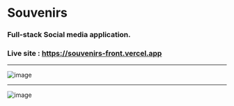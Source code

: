 # Souvenirs
### Full-stack Social media application.
### Live site : https://souvenirs-front.vercel.app

---

![image](https://user-images.githubusercontent.com/120133552/232486819-fc4ced4b-d28d-4f53-b2aa-9a75b45b29b3.png)

---

![image](https://user-images.githubusercontent.com/120133552/232487354-2b114c14-7311-4b02-9e6d-cc34479c5b72.png)

